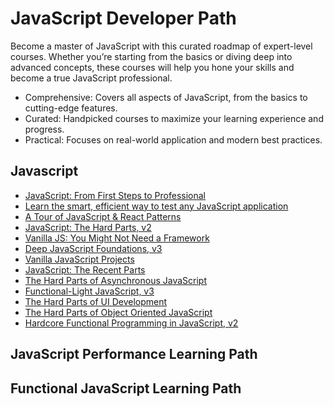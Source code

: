 # JavaScript Developer Path

Become a master of JavaScript with this curated roadmap of expert-level courses. Whether you’re starting from the basics or diving deep into advanced concepts, these courses will help you hone your skills and become a true JavaScript professional.

- Comprehensive: Covers all aspects of JavaScript, from the basics to cutting-edge features.
- Curated: Handpicked courses to maximize your learning experience and progress.
- Practical: Focuses on real-world application and modern best practices.

## Javascript
- [JavaScript: From First Steps to Professional](https://frontendmasters.com/courses/javascript-first-steps/)
- [Learn the smart, efficient way to test any JavaScript application](https://www.testingjavascript.com)
- [A Tour of JavaScript & React Patterns](https://frontendmasters.com/courses/tour-js-patterns/)
- [JavaScript: The Hard Parts, v2](https://frontendmasters.com/courses/javascript-hard-parts-v2/)
- [Vanilla JS: You Might Not Need a Framework](https://frontendmasters.com/courses/vanilla-js-apps/)
- [Deep JavaScript Foundations, v3](https://frontendmasters.com/courses/deep-javascript-v3/)
- [Vanilla JavaScript Projects](https://frontendmasters.com/courses/javascript-projects/)
- [JavaScript: The Recent Parts](https://frontendmasters.com/courses/js-recent-parts/)
- [The Hard Parts of Asynchronous JavaScript](https://frontendmasters.com/courses/javascript-new-hard-parts/)
- [Functional-Light JavaScript, v3](https://frontendmasters.com/courses/functional-javascript-v3/)
- [The Hard Parts of UI Development](https://frontendmasters.com/courses/hard-parts-ui-dev/)
- [The Hard Parts of Object Oriented JavaScript](https://frontendmasters.com/courses/object-oriented-js/)
- [Hardcore Functional Programming in JavaScript, v2](https://frontendmasters.com/courses/object-oriented-js/)

## JavaScript Performance Learning Path

## Functional JavaScript Learning Path
